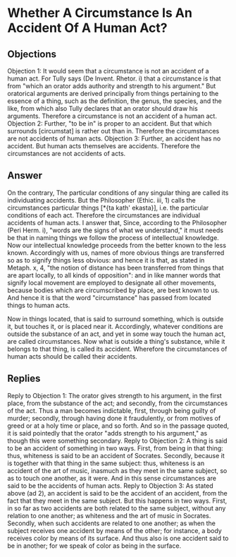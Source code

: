 # Whether A Circumstance Is An Accident Of A Human Act?
## Objections
Objection 1: It would seem that a circumstance is not an accident of a human act. For Tully says (De Invent. Rhetor. i) that a circumstance is that from "which an orator adds authority and strength to his argument." But oratorical arguments are derived principally from things pertaining to the essence of a thing, such as the definition, the genus, the species, and the like, from which also Tully declares that an orator should draw his arguments. Therefore a circumstance is not an accident of a human act.
Objection 2: Further, "to be in" is proper to an accident. But that which surrounds [circumstat] is rather out than in. Therefore the circumstances are not accidents of human acts.
Objection 3: Further, an accident has no accident. But human acts themselves are accidents. Therefore the circumstances are not accidents of acts.
## Answer
On the contrary, The particular conditions of any singular thing are called its individuating accidents. But the Philosopher (Ethic. iii, 1) calls the circumstances particular things [*{ta kath' ekasta}], i.e. the particular conditions of each act. Therefore the circumstances are individual accidents of human acts.
I answer that, Since, according to the Philosopher (Peri Herm. i), "words are the signs of what we understand," it must needs be that in naming things we follow the process of intellectual knowledge. Now our intellectual knowledge proceeds from the better known to the less known. Accordingly with us, names of more obvious things are transferred so as to signify things less obvious: and hence it is that, as stated in Metaph. x, 4, "the notion of distance has been transferred from things that are apart locally, to all kinds of opposition": and in like manner words that signify local movement are employed to designate all other movements, because bodies which are circumscribed by place, are best known to us. And hence it is that the word "circumstance" has passed from located things to human acts.

Now in things located, that is said to surround something, which is outside it, but touches it, or is placed near it. Accordingly, whatever conditions are outside the substance of an act, and yet in some way touch the human act, are called circumstances. Now what is outside a thing's substance, while it belongs to that thing, is called its accident. Wherefore the circumstances of human acts should be called their accidents.
## Replies
Reply to Objection 1: The orator gives strength to his argument, in the first place, from the substance of the act; and secondly, from the circumstances of the act. Thus a man becomes indictable, first, through being guilty of murder; secondly, through having done it fraudulently, or from motives of greed or at a holy time or place, and so forth. And so in the passage quoted, it is said pointedly that the orator "adds strength to his argument," as though this were something secondary.
Reply to Objection 2: A thing is said to be an accident of something in two ways. First, from being in that thing: thus, whiteness is said to be an accident of Socrates. Secondly, because it is together with that thing in the same subject: thus, whiteness is an accident of the art of music, inasmuch as they meet in the same subject, so as to touch one another, as it were. And in this sense circumstances are said to be the accidents of human acts.
Reply to Objection 3: As stated above (ad 2), an accident is said to be the accident of an accident, from the fact that they meet in the same subject. But this happens in two ways. First, in so far as two accidents are both related to the same subject, without any relation to one another; as whiteness and the art of music in Socrates. Secondly, when such accidents are related to one another; as when the subject receives one accident by means of the other; for instance, a body receives color by means of its surface. And thus also is one accident said to be in another; for we speak of color as being in the surface.